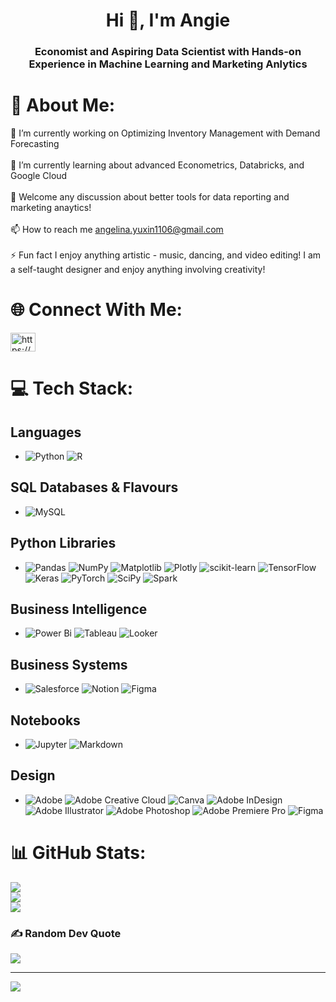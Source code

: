 <h1 align="center">Hi 👋, I'm Angie</h1>
<h3 align="center">Economist and Aspiring Data Scientist with Hands-on Experience in Machine Learning and Marketing Anlytics</h3>

# 💫 About Me:
🔭 I’m currently working on Optimizing Inventory Management with Demand Forecasting<br><br>
🌱 I’m currently learning about advanced Econometrics, Databricks, and Google Cloud<br><br>💬 Welcome any discussion about better tools for data reporting and marketing anaytics!<br><br>
📫 How to reach me angelina.yuxin1106@gmail.com<br><br>
⚡ Fun fact I enjoy anything artistic - music, dancing, and video editing! I am a self-taught designer and enjoy anything involving creativity!


# 🌐 Connect With Me:
<a href="https://linkedin.com/in/https://www.linkedin.com/in/yuxin-gong-5408221aa/" target="blank"><img align="center" src="https://raw.githubusercontent.com/rahuldkjain/github-profile-readme-generator/master/src/images/icons/Social/linked-in-alt.svg" alt="https://www.linkedin.com/in/yuxin-gong-5408221aa/" height="30" width="40" /></a>

# 💻 Tech Stack:

## Languages

- ![Python](https://img.shields.io/badge/python-3670A0?style=for-the-badge&logo=python&logoColor=ffdd54) ![R](https://img.shields.io/badge/r-%23276DC3.svg?style=for-the-badge&logo=r&logoColor=white)

## SQL Databases & Flavours

- ![MySQL](https://img.shields.io/badge/MySQL-00000F?style=for-the-badge&logo=mysql&logoColor=white) 


## Python Libraries

- ![Pandas](https://img.shields.io/badge/pandas-%23150458.svg?style=for-the-badge&logo=pandas&logoColor=white) ![NumPy](https://img.shields.io/badge/numpy-%23013243.svg?style=for-the-badge&logo=numpy&logoColor=white) ![Matplotlib](https://img.shields.io/badge/Matplotlib-%23ffffff.svg?style=for-the-badge&logo=Matplotlib&logoColor=black) ![Plotly](https://img.shields.io/badge/Plotly-%233F4F75.svg?style=for-the-badge&logo=plotly&logoColor=white) ![scikit-learn](https://img.shields.io/badge/scikit--learn-%23F7931E.svg?style=for-the-badge&logo=scikit-learn&logoColor=white) ![TensorFlow](https://img.shields.io/badge/TensorFlow-%23FF6F00.svg?style=for-the-badge&logo=TensorFlow&logoColor=white) ![Keras](https://img.shields.io/badge/Keras-%23D00000.svg?style=for-the-badge&logo=Keras&logoColor=white) ![PyTorch](https://img.shields.io/badge/PyTorch-%23EE4C2C.svg?style=for-the-badge&logo=PyTorch&logoColor=white) ![SciPy](https://img.shields.io/badge/SciPy-%230C55A5.svg?style=for-the-badge&logo=scipy&logoColor=%white) ![Spark](https://img.shields.io/badge/Apache_Spark-FFFFFF?style=for-the-badge&logo=apachespark&logoColor=#E35A16)

## Business Intelligence

- ![Power Bi](https://img.shields.io/badge/power_bi-F2C811?style=for-the-badge&logo=powerbi&logoColor=black)  ![Tableau](https://img.shields.io/badge/Tableau-E97627.svg?style=for-the-badge&logo=Tableau&logoColor=white) ![Looker](https://img.shields.io/badge/Looker-4285F4.svg?style=for-the-badge&logo=Looker&logoColor=white)

## Business Systems

- ![Salesforce](https://img.shields.io/badge/Salesforce-00A1E0.svg?style=for-the-badge&logo=Salesforce&logoColor=white) ![Notion](https://img.shields.io/badge/Notion-%23000000.svg?style=for-the-badge&logo=notion&logoColor=white) ![Figma](https://img.shields.io/badge/Figma-F24E1E.svg?style=for-the-badge&logo=Figma&logoColor=white) 

## Notebooks
- ![Jupyter](https://img.shields.io/badge/Jupyter-F37626.svg?&style=for-the-badge&logo=Jupyter&logoColor=white) ![Markdown](https://img.shields.io/badge/markdown-%23000000.svg?style=for-the-badge&logo=markdown&logoColor=white)

## Design
- ![Adobe](https://img.shields.io/badge/adobe-%23FF0000.svg?style=for-the-badge&logo=adobe&logoColor=white) ![Adobe Creative Cloud](https://img.shields.io/badge/Adobe%20Creative%20Cloud-DA1F26.svg?style=for-the-badge&logo=Adobe%20Creative%20Cloud&logoColor=white) ![Canva](https://img.shields.io/badge/Canva-%2300C4CC.svg?style=for-the-badge&logo=Canva&logoColor=white) ![Adobe InDesign](https://img.shields.io/badge/Adobe%20InDesign-49021F?style=for-the-badge&logo=adobeindesign&logoColor=FF3366) ![Adobe Illustrator](https://img.shields.io/badge/adobe%20illustrator-%23FF9A00.svg?style=for-the-badge&logo=adobe%20illustrator&logoColor=white) ![Adobe Photoshop](https://img.shields.io/badge/adobe%20photoshop-%2331A8FF.svg?style=for-the-badge&logo=adobe%20photoshop&logoColor=white) ![Adobe Premiere Pro](https://img.shields.io/badge/Adobe%20Premiere%20Pro-9999FF.svg?style=for-the-badge&logo=Adobe%20Premiere%20Pro&logoColor=white) ![Figma](https://img.shields.io/badge/figma-%23F24E1E.svg?style=for-the-badge&logo=figma&logoColor=white) 


# 📊 GitHub Stats:
![](https://github-readme-stats.vercel.app/api?username=Angethebot&theme=dark&hide_border=false&include_all_commits=false&count_private=false)<br/>
![](https://github-readme-streak-stats.herokuapp.com/?user=Angethebot&theme=dark&hide_border=false)<br/>
![](https://github-readme-stats.vercel.app/api/top-langs/?username=Angethebot&theme=dark&hide_border=false&include_all_commits=false&count_private=false&layout=compact)


### ✍️ Random Dev Quote
![](https://quotes-github-readme.vercel.app/api?type=horizontal&theme=radical)

---
[![](https://visitcount.itsvg.in/api?id=Angethbot&icon=0&color=0)](https://visitcount.itsvg.in)

